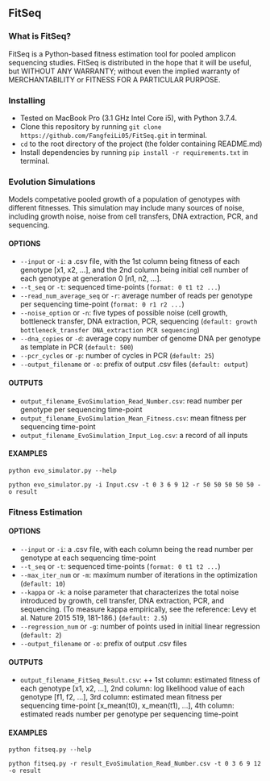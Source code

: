 ## FitSeq

### What is FitSeq?

FitSeq is a Python-based fitness estimation tool for pooled amplicon sequencing studies. FitSeq is distributed in the hope that it will be useful, but WITHOUT ANY WARRANTY; without even the implied warranty of MERCHANTABILITY or FITNESS FOR A PARTICULAR PURPOSE.


### Installing
* Tested on MacBook Pro (3.1 GHz Intel Core i5), with Python 3.7.4.
* Clone this repository by running `git clone https://github.com/FangfeiLi05/FitSeq.git` in terminal.
* `cd` to the root directory of the project (the folder containing README.md)
* Install dependencies by running `pip install -r requirements.txt` in terminal.

### Evolution Simulations
Models competative pooled growth of a population of genotypes with different fitnesses. This simulation may include many sources of noise, including growth noise, noise from cell transfers, DNA extraction, PCR, and sequencing.

#### OPTIONS
+ `--input` or `-i`: a .csv file, with the 1st column being fitness of each genotype [x1, x2, ...], and the 2nd column being initial cell number of each genotype at generation 0 [n1, n2, ...].
+ `--t_seq` or `-t`: sequenced time-points (`format: 0 t1 t2 ...`)
+ `--read_num_average_seq` or `-r`: average number of reads per genotype per sequencing time-point (`format: 0 r1 r2 ...`)
+ `--noise_option` or `-n`: five types of possible noise (cell growth, bottleneck transfer, DNA extraction, PCR, sequencing (`default: growth bottleneck_transfer DNA_extraction PCR sequencing`)
+ `--dna_copies` or `-d`: average copy number of genome DNA per genotype as template in PCR (`default: 500`)
+ `--pcr_cycles` or `-p`: number of cycles in PCR (`default: 25`) 
+ `--output_filename` or `-o`: prefix of output .csv files (`default: output`)

#### OUTPUTS
+ `output_filename_EvoSimulation_Read_Number.csv`: read number per genotype per sequencing time-point
+ `output_filename_EvoSimulation_Mean_Fitness.csv`: mean fitness per sequencing time-point
+ `output_filename_EvoSimulation_Input_Log.csv`: a record of all inputs

#### EXAMPLES
```
python evo_simulator.py --help

python evo_simulator.py -i Input.csv -t 0 3 6 9 12 -r 50 50 50 50 50 -o result
```      

### Fitness Estimation

#### OPTIONS
+ `--input` or `-i`: a .csv file, with each column being the read number per genotype at each sequencing time-point
+ `--t_seq` or `-t`: sequenced time-points (`format: 0 t1 t2 ...`)
+ `--max_iter_num` or `-m`: maximum number of iterations in the optimization (`default: 10`)
+ `--kappa` or `-k`: a noise parameter that characterizes the total noise introduced by growth, cell transfer, DNA extraction, PCR, and sequencing. (To measure kappa empirically, see the reference: Levy et al. Nature 2015 519, 181-186.) (`default: 2.5`)
+ `--regression_num` or `-g`: number of points used in initial linear regression (`default: 2`)
+ `--output_filename` or `-o`: prefix of output .csv files

#### OUTPUTS
+ `output_filename_FitSeq_Result.csv`: 
++ 1st column: estimated fitness of each genotype [x1, x2, ...],
                                       2nd column: log likelihood value of each genotype [f1, f2, ...], 
                                       3rd column: estimated mean fitness per sequencing time-point [x_mean(t0), x_mean(t1), ...], 
                                       4th column: estimated reads number per genotype per sequencing time-point

#### EXAMPLES
```
python fitseq.py --help

python fitseq.py -r result_EvoSimulation_Read_Number.csv -t 0 3 6 9 12 -o result
```  



